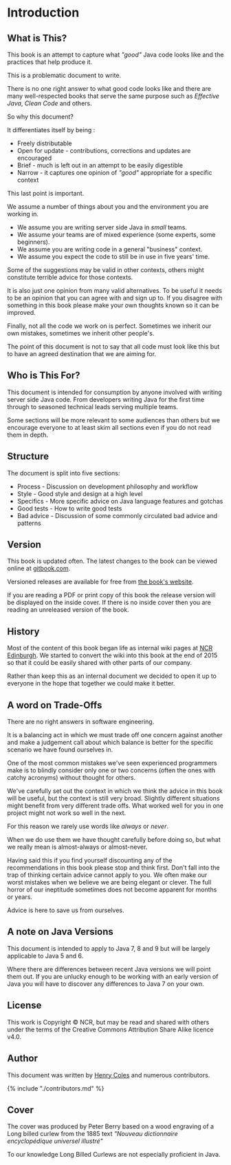 # Introduction

## What is This?

This book is an attempt to capture what *"good"* Java code looks like and the practices that help produce it.

This is a problematic document to write.

There is no one right answer to what good code looks like and there are many well-respected books that serve the same purpose such as *Effective Java*, *Clean Code* and others.

So why this document?

It differentiates itself by being :

* Freely distributable
* Open for update - contributions, corrections and updates are encouraged
* Brief - much is left out in an attempt to be easily digestible
* Narrow - it captures one opinion of *"good"* appropriate for a specific context

This last point is important.

We assume a number of things about you and the environment you are working in.

* We assume you are writing server side Java in *small* teams.
* We assume your teams are of mixed experience (some experts, some beginners).
* We assume you are writing code in a general "business" context.
* We assume you expect the code to still be in use in five years' time.

Some of the suggestions may be valid in other contexts, others might constitute terrible advice for those contexts.

It is also just one opinion from many valid alternatives. To be useful it needs to be an opinion that you can agree with and sign up to. If you disagree with something in this book please make your own thoughts known so it can be improved.

Finally, not all the code we work on is perfect. Sometimes we inherit our own mistakes, sometimes we inherit other people's.

The point of this document is not to say that all code must look like this but to have an agreed destination that we are aiming for.

## Who is This For?

This document is intended for consumption by anyone involved with writing server side Java code. From developers writing Java for the first time through to seasoned technical leads serving multiple teams.

Some sections will be more relevant to some audiences than others but we encourage everyone to at least skim all sections even if you do not read them in depth.

## Structure

The document is split into five sections:

* Process - Discussion on development philosophy and workflow
* Style - Good style and design at a high level
* Specifics - More specific advice on Java language features and gotchas
* Good tests - How to write good tests
* Bad advice - Discussion of some commonly circulated bad advice and patterns

## Version

This book is updated often. The latest changes to the book can be viewed online at [gitbook.com](https://ncrcoe.gitbooks.io/java-for-small-teams/content/).

Versioned releases are available for free from [the book's website](http://javabook.ncredinburgh.com).

If you are reading a PDF or print copy of this book the release version will be displayed on the inside cover. If there is no inside cover then you are reading an unreleased version of the book.

## History

Most of the content of this book began life as internal wiki pages at [NCR Edinburgh](http://ncredinburgh.com). We started to convert the wiki into this book at the end of 2015 so that it could be easily shared with other parts of our company.

Rather than keep this as an internal document we decided to open it up to everyone in the hope that together we could make it better.

## A word on Trade-Offs

There are no right answers in software engineering.

It is a balancing act in which we must trade off one concern against another and make a judgement call about which balance is better for the specific scenario we have found ourselves in.

One of the most common mistakes we've seen experienced programmers make is to blindly consider only one or two concerns (often the ones with catchy acronyms) without thought for others.

We've carefully set out the context in which we think the advice in this book will be useful, but the context is still very broad. Slightly different situations might benefit from very different trade offs. What worked well for you in one project might not work so well in the next.

For this reason we rarely use words like *always* or *never*.

When we do use them we have thought carefully before doing so, but what we really mean is almost-always or almost-never.

Having said this if you find yourself discounting any of the recommendations in this book please stop and think first. Don't fall into the trap of thinking certain advice cannot apply to you. We often make our worst mistakes when we believe we are being elegant or clever. The full horror of our ineptitude sometimes does not become apparent for months or years.

Advice is here to save us from ourselves.

## A note on Java Versions

This document is intended to apply to Java 7, 8 and 9 but will be largely applicable to Java 5 and 6.

Where there are differences between recent Java versions we will point them out. If you are unlucky enough to be working with an early version of Java you will have to discover any differences to Java 7 on your own.

## License

This work is Copyright &copy; NCR, but may be read and shared with others under the terms of the Creative Commons Attribution Share Alike licence v4.0.

## Author

This document was written by [Henry Coles](https://twitter.com/0hjc) and numerous contributors.

{% include "./contributors.md" %}

## Cover

The cover was produced by Peter Berry based on a wood engraving of a Long billed curlew from the 1885 text *"Nouveau dictionnaire encyclopédique universel illustré"*

To our knowledge Long Billed Curlews are not especially proficient in Java.



